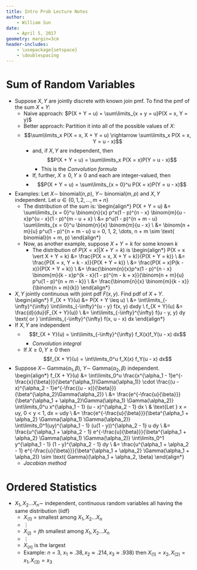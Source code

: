 ```yaml
---
title: Intro Prob Lecture Notes
author:
    - William Sun
date:
    - April 5, 2017
geometry: margin=3cm
header-includes:
    - \usepackage{setspace}
    - \doublespacing
---
```

# Sum of Random Variables
- Suppose $X, Y$ are jointly discrete with known join pmf. To find the pmf of the sum $X + Y$:
	- Naive approach: $P(X + Y = u) = \sum\limits_{x + y = u}P(X = x, Y = y)$
	- Better approach: Partition it into all of the possible values of $X$:
	- $$\sum\limits_x P(X = x, X + Y = u) \rightarrow \sum\limits_x P(X = x, Y = u - x)$$
		- and, if $X, Y$ are independent, then $$P(X + Y = u) = \sum\limits_x P(X = x)P(Y = u - x)$$
			- This is the *Convolution formula*
		- If, further, $X \geq 0, Y \geq 0$ and each are integer-valued, then
		- $$P(X + Y = u) = \sum\limits_{x = 0}^u P(X = x)P(Y = u - x)$$
- Examples: Let $X \sim$ binomial($n, p$), $Y \sim$ binomial($m, p$) and $X, Y$ independent. Let $u \in \{0, 1, 2, \dots, m + n\}$
	- The distribution of the sum is:
	\begin{align*}
	P(X + Y = u) &= \sum\limits_{x = 0}^u \binom{n}{x} p^x(1 - p)^{n - x} \binom{m}{u - x}p^{u - x}(1 - p)^{m - u + x} \\
	&= p^u(1 - p)^{n + m - u} \sum\limits_{x = 0}^u \binom{n}{x} \binom{m}{u - x} \\
	&= \binom{n + m}{u} p^u(1 - p)^{n + m - u} u = 0, 1, 2, \dots, n + m \sim \text{ binomial}(n + m, p)
	\end{align*}
	- Now, as another example, suppose $X + Y = k$ for some known $k$
		- The distribution of $P(X = x) \vert X + Y = k)$ is
		\begin{align*}
		P(X = x \vert X + Y = k) &= \frac{P(X = x, X + Y = k)}{P(X + Y = k)} \\
		&= \frac{P(X = x, Y = k - x)}{P(X + Y = k)} \\
		&= \frac{P(X = x)P(k - x)}{P(X + Y = k)} \\
		&= \frac{\binom{n}{x}p^x(1 - p)^{n - x} \binom{m}{k - x}p^{k - x}(1 - p)^{m - k + x}}{\binom{n + m}{u} p^u(1 - p)^{n + m - k}} \\
		&= \frac{\binom{n}{x} \binom{m}{k - x}}{\binom{n + m}{k}}
		\end{align*}
- $X, Y$ jointly continuous with joint pdf $F(x, y)$. Find pdf of $X + Y$.
\begin{align*}
F_{X + Y}(u) &= P(X + Y \leq u) \\
&= \int\limits_{-\infty}^{\infty} \int\limits_{-\infty}^{u - y} f(x, y) dxdy \\
f_{X + Y}(u) &= \frac{d}{du}(F_{X + Y}(u)) \\
&= \int\limits_{-\infty}^{\infty} f(u - y, y) dy \text{ or } \int\limits_{-\infty}^{\infty} f(x, u - x) dx
\end{align*}
- If $X, Y$ are independent
	- $$f_{X + Y}(u) = \int\limits_{-\infty}^{\infty} f_X(x)f_Y(u - x) dx$$
		- *Convolution integral*
	- If $X \geq 0, Y \geq 0$ then $$f_{X + Y}(u) = \int\limits_0^u f_X(x) f_Y(u - x) dx$$
- Suppose $X \sim$ Gamma($\alpha_1, \beta$), $Y \sim$ Gamma($\alpha_2, \beta$) independent.
\begin{align*}
	f_{X + Y}(u) &= \int\limits_0^u \frac{x^{\alpha_1 - 1}e^{-\frac{x}{\beta}}}{\beta^{\alpha_1}\Gamma(\alpha_1)} \cdot \frac{(u - x)^{\alpha_2 - 1}e^{-\frac{(u - x)}{\beta}}}{\beta^{\alpha_2}\Gamma(\alpha_2)} \\
	&= \frac{e^{-\frac{u}{\beta}}}{\beta^{\alpha_1 + \alpha_2}\Gamma(\alpha_1) \Gamma(\alpha_2)} \int\limits_0^u x^{\alpha_1 - 1} (u - x)^{\alpha_2 - 1} dx \\
	& \text{Let } x = uy, 0 < y < 1, dx = udy \\
	&= \frac{e^{-\frac{u}{\beta}}}{\beta^{\alpha_1 + \alpha_2} \Gamma(\alpha_1) \Gamma(\alpha_2)} \int\limits_0^1(uy)^{\alpha_1 - 1} (u(1 - y))^{\alpha_2 - 1} u dy \\
	&= \frac{u^{\alpha_1 + \alpha_2 - 1} e^{-\frac{u}{\beta}}}{\beta^{\alpha_1 + \alpha_2} \Gamma(\alpha_1) \Gamma(\alpha_2)} \int\limits_0^1 y^{\alpha_1 - 1} (1 - y)^{\alpha_2 - 1} dy \\
	&= \frac{u^{\alpha_1 + \alpha_2 - 1} e^{-\frac{u}{\beta}}}{\beta^{\alpha_1 + \alpha_2} \Gamma(\alpha_1 + \alpha_2)} \sim \text{ Gamma}(\alpha_1 + \alpha_2, \beta)
\end{align*}
	- *Jacobian method*

# Ordered Statistics
- $X_1, X_2 \dots X_n \sim$ independent, continuous random variables all having the same distribution (iidf)
	- $X_{(1)}$ = smallest among $X_1, X_2 \dots X_n$
	- $\vdots$
	- $X_{(j)} = j$th smallest among $X_1, X_2 \dots X_n$
	- $\vdots$
	- $X_{(n)}$ is the largest
	- Example: $n = 3$, $x_1 \approx .38, x_2 \approx .214, x_3 \approx .938)$ then $X_{(1)} = x_2, X_{(2)} = x_1, X_{(3)} = x_3$
